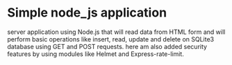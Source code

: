 # Simple node_js application
server application using Node.js that will read data from HTML form and will perform basic operations like insert, read, update and delete on SQLite3 database using GET and POST requests.
here am also added security features by using modules like Helmet and Express-rate-limit.
